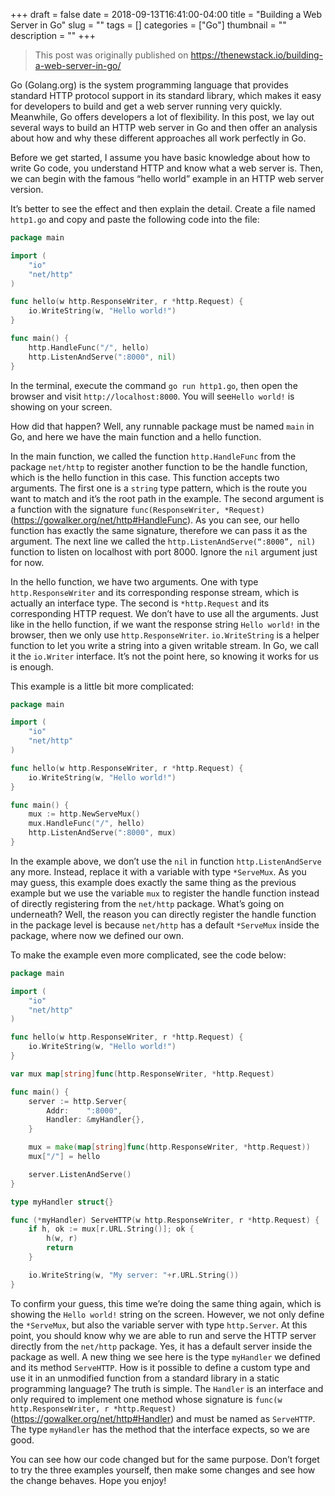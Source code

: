 +++ 
draft = false
date = 2018-09-13T16:41:00-04:00
title = "Building a Web Server in Go"
slug = "" 
tags = []
categories = ["Go"]
thumbnail = "<no value>"
description = ""
+++

>This post was originally published on https://thenewstack.io/building-a-web-server-in-go/

Go (Golang.org) is the system programming language that provides standard HTTP protocol support in its standard library, which makes it easy for developers to build and get a web server running very quickly. Meanwhile, Go offers developers a lot of flexibility. In this post, we lay out several ways to build an HTTP web server in Go and then offer an analysis about how and why these different approaches all work perfectly in Go.

Before we get started, I assume you have basic knowledge about how to write Go code, you understand HTTP and know what a web server is. Then, we can begin with the famous “hello world” example in an HTTP web server version.

It’s better to see the effect and then explain the detail. Create a file named `http1.go` and copy and paste the following code into the file:

```go
package main

import (
	"io"
	"net/http"
)

func hello(w http.ResponseWriter, r *http.Request) {
	io.WriteString(w, "Hello world!")
}

func main() {
	http.HandleFunc("/", hello)
	http.ListenAndServe(":8000", nil)
}
```

In the terminal, execute the command `go run http1.go`, then open the browser and visit `http://localhost:8000`. You will see`Hello world!` is showing on your screen.

How did that happen? Well, any runnable package must be named `main` in Go, and here we have the main function and a hello function.

In the main function, we called the function `http.HandleFunc` from the package `net/http` to register another function to be the handle function, which is the hello function in this case. This function accepts two arguments. The first one is a `string` type pattern, which is the route you want to match and it’s the root path in the example. The second argument is a function with the signature `func(ResponseWriter, *Request)`(https://gowalker.org/net/http#HandleFunc). As you can see, our hello function has exactly the same signature, therefore we can pass it as the argument. The next line we called the `http.ListenAndServe(“:8000”, nil)` function to listen on localhost with port 8000. Ignore the `nil` argument just for now.

In the hello function, we have two arguments. One with type `http.ResponseWriter` and its corresponding response stream, which is actually an interface type. The second is `*http.Request` and its corresponding HTTP request. We don’t have to use all the arguments. Just like in the hello function, if we want the response string `Hello world!` in the browser, then we only use `http.ResponseWriter`. `io.WriteString` is a helper function to let you write a string into a given writable stream. In Go, we call it the `io.Writer` interface. It’s not the point here, so knowing it works for us is enough.

This example is a little bit more complicated:

```go
package main

import (
	"io"
	"net/http"
)

func hello(w http.ResponseWriter, r *http.Request) {
	io.WriteString(w, "Hello world!")
}

func main() {
	mux := http.NewServeMux()
	mux.HandleFunc("/", hello)
	http.ListenAndServe(":8000", mux)
}
```

In the example above, we don’t use the `nil` in function `http.ListenAndServe` any more. Instead, replace it with a variable with type `*ServeMux`. As you may guess, this example does exactly the same thing as the previous example but we use the variable `mux` to register the handle function instead of directly registering from the `net/http` package. What’s going on underneath?  Well, the reason you can directly register the handle function in the package level is because `net/http` has a default `*ServeMux` inside the package, where now we defined our own.

To make the example even more complicated, see the code below:

```go
package main

import (
	"io"
	"net/http"
)

func hello(w http.ResponseWriter, r *http.Request) {
	io.WriteString(w, "Hello world!")
}

var mux map[string]func(http.ResponseWriter, *http.Request)

func main() {
	server := http.Server{
		Addr:    ":8000",
		Handler: &myHandler{},
	}

	mux = make(map[string]func(http.ResponseWriter, *http.Request))
	mux["/"] = hello

	server.ListenAndServe()
}

type myHandler struct{}

func (*myHandler) ServeHTTP(w http.ResponseWriter, r *http.Request) {
	if h, ok := mux[r.URL.String()]; ok {
		h(w, r)
		return
	}

	io.WriteString(w, "My server: "+r.URL.String())
}
```

To confirm your guess, this time we’re doing the same thing again, which is showing the `Hello world!` string on the screen. However, we not only define the `*ServeMux`, but also the variable server with type `http.Server`. At this point, you should know why we are able to run and serve the HTTP server directly from the `net/http` package. Yes, it has a default server inside the package as well. A new thing we see here is the type `myHandler` we defined and its method `ServeHTTP`. How is it possible to define a custom type and use it in an unmodified function from a standard library in a static programming language? The truth is simple. The `Handler` is an interface and only required to implement one method whose signature is `func(w http.ResponseWriter, r *http.Request)`(https://gowalker.org/net/http#Handler) and must be named as `ServeHTTP`. The type `myHandler` has the method that the interface expects, so we are good.

You can see how our code changed but for the same purpose. Don’t forget to try the three examples yourself, then make some changes and see how the change behaves. Hope you enjoy!
